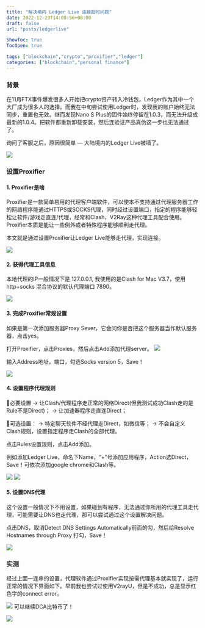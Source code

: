 ```yaml
---
title: "解决境内 Ledger Live 连接超时问题"
date: 2022-12-23T14:08:56+08:00
draft: false
url: "posts/ledgerlive"

ShowToc: true
TocOpen: true

tags: ["blockchain","crypto","proxifier","ledger"]
categories: ["blockchain","personal finance"]
---
```




### 背景
在11月FTX事件爆发很多人开始把crypto资产转入冷钱包，Ledger作为其中一个大厂成为很多人的选择。而我在中旬尝试使用Ledger时，发现我的账户始终无法同步，重置也无效。继而发现Nano S Plus的固件始终停留在1.0.3，而无法升级成最新的1.0.4。把软件都重新卸载安装，然后连验证产品真伪这一步也无法通过了。

询问了客服之后，原因很简单 — 大陆境内的Ledger Live被墙了。

![](/img/ledgertimeout.png)

### 设置Proxifier
#### 1. Proxifier是啥
Proxifier是一款简单易用的代理客户端软件，可以使本不支持通过代理服务器工作的网络程序能通过HTTPS或SOCKS代理，同时经过设置端口，指定的程序能够轻松让软件/游戏走直连/代理，经常和Clash，V2Ray这种代理工具配合使用。Proxifier本质是能让一些例外或者特殊程序能够顺利走代理。

本文就是通过设置Proxifier让Ledger Live能够走代理，实现连接。

![](/img/proxifier.png)

#### 2. 获得代理工具信息
本地代理的IP一般情况下是 127.0.0.1, 我使用的是Clash for Mac V3.7，使用 http+socks 混合协议的默认代理端口 7890。

![](/img/ClashforMac.png)


#### 3. 完成Proxifier常规设置
如果是第一次添加服务器Proxy Sever，它会问你是否把这个服务器当作默认服务器，点击yes。

打开Proxifier，点击Proxies，然后点击Add添加代理server。
![](/img/proxifier1.png)

输入Address地址，端口，勾选Socks version 5，Save！

![](/img/proxifier2.png)


#### 4. 设置程序代理规则

📌必要设置
→ 让Clash/代理程序走正常的网络Direct(但我测试成功Clash走的是Rule不是Direct)；
→ 让加速器程序走直连Direct；

🤏可选设置：
→ 特定聊天软件不经代理走Direct，如微信等；
→ 不会自定义Clash规则，设置指定程序走Clash的全部代理。

点击Rules设置规则，点击Add添加。

例如添加Ledger Live，命名下Name，“+”号添加应用程序，Action选Direct，Save！可依次添加google chrome和Clash等。

![](/img/proxifier3.png)
![](/img/proxifier4.png)

#### 5. 设置DNS代理
这个设置一般情况下不用设置，如果碰到有程序，无法通过你所用的代理工具走代理，可能需要让DNS也走代理，那可以尝试通过这个设置解决问题。

点击DNS，取消Detect DNS Settings Automatically前面的勾，然后给Resolve Hostnames through Proxy 打勾，Save！

![](/img/proxifier5.png)


### 实测
经过上面一连串的设置，代理软件通过Proxifier实现按需代理基本就实现了，运行正常的情况下界面如下。早前我也尝试过使用V2rayU，但是不成功，总是显示红色字的connect error。

![](/img/proxifier6.png)
可以继续DCA比特币了！

![](/img/proxifier7.png)
